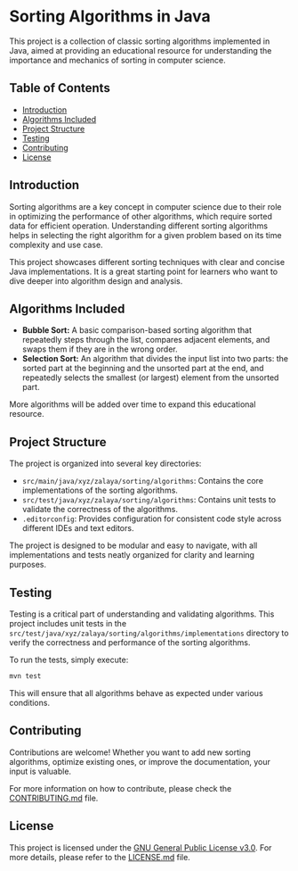 # Sorting Algorithms in Java

This project is a collection of classic sorting algorithms implemented in Java, aimed at providing an educational resource for understanding the importance and mechanics of sorting in computer science.

## Table of Contents

- [Introduction](#introduction)
- [Algorithms Included](#algorithms-included)
- [Project Structure](#project-structure)
- [Testing](#testing)
- [Contributing](#contributing)
- [License](#license)

## Introduction

Sorting algorithms are a key concept in computer science due to their role in optimizing the performance of other algorithms, which require sorted data for efficient operation. Understanding different sorting algorithms helps in selecting the right algorithm for a given problem based on its time complexity and use case.

This project showcases different sorting techniques with clear and concise Java implementations. It is a great starting point for learners who want to dive deeper into algorithm design and analysis.

## Algorithms Included

- **Bubble Sort:** A basic comparison-based sorting algorithm that repeatedly steps through the list, compares adjacent elements, and swaps them if they are in the wrong order.
- **Selection Sort:** An algorithm that divides the input list into two parts: the sorted part at the beginning and the unsorted part at the end, and repeatedly selects the smallest (or largest) element from the unsorted part.

More algorithms will be added over time to expand this educational resource.

## Project Structure

The project is organized into several key directories:

- `src/main/java/xyz/zalaya/sorting/algorithms`: Contains the core implementations of the sorting algorithms.
- `src/test/java/xyz/zalaya/sorting/algorithms`: Contains unit tests to validate the correctness of the algorithms.
- `.editorconfig`: Provides configuration for consistent code style across different IDEs and text editors.

The project is designed to be modular and easy to navigate, with all implementations and tests neatly organized for clarity and learning purposes.

## Testing

Testing is a critical part of understanding and validating algorithms. This project includes unit tests in the `src/test/java/xyz/zalaya/sorting/algorithms/implementations` directory to verify the correctness and performance of the sorting algorithms.

To run the tests, simply execute:

```bash
mvn test
```

This will ensure that all algorithms behave as expected under various conditions.

## Contributing

Contributions are welcome! Whether you want to add new sorting algorithms, optimize existing ones, or improve the documentation, your input is valuable.

For more information on how to contribute, please check the [CONTRIBUTING.md](./CONTRIBUTING.md) file.

## License

This project is licensed under the [GNU General Public License v3.0](./LICENSE.md). For more details, please refer to the [LICENSE.md](./LICENSE.md) file.
